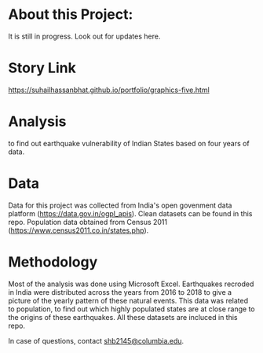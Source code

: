 # About this Project:

It is still in progress. Look out for updates here.

# Story Link
https://suhailhassanbhat.github.io/portfolio/graphics-five.html

# Analysis
to find out earthquake vulnerability of Indian States based on four years of data.

# Data
Data for this project was collected from India's open govenment data platform (https://data.gov.in/ogpl_apis). Clean datasets can be found in this repo. Population data obtained from Census 2011 (https://www.census2011.co.in/states.php).

# Methodology
Most of the analysis was done using Microsoft Excel. Earthquakes recroded in India were distributed across the years from 2016 to 2018 to give a picture of the yearly pattern of these natural events. This data was related to population, to find out which highly populated states are at close range to the origins of these earthquakes. All these datasets are incluced in this repo.

In case of questions, contact shb2145@columbia.edu.

